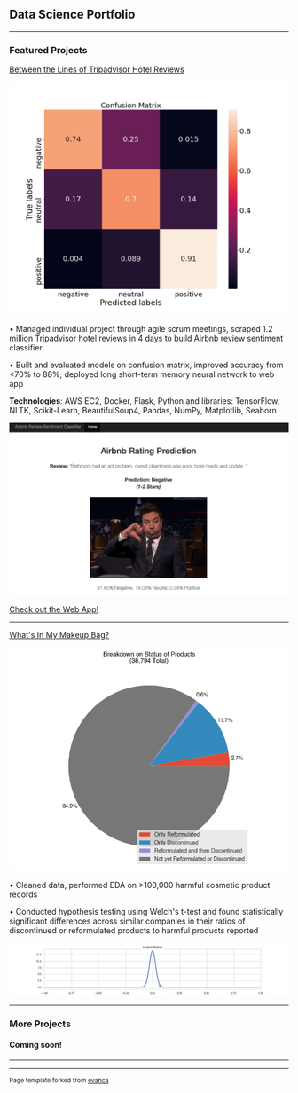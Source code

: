 ## Data Science Portfolio

---

### Featured Projects 

[Between the Lines of Tripadvisor Hotel Reviews](https://github.com/chelseanbr/between-the-lines-hotels)

![Final CNN-LSTM Neural Net Test Confusion Matrix](https://github.com/chelseanbr/between-the-lines-hotels/blob/setup/imgs/neural_net_cm/confusion_matrix_test_lstm_6epochs_20200608-07:34:50.png)

• Managed individual project through agile scrum meetings, scraped 1.2 million Tripadvisor hotel reviews in 4 days to build Airbnb review sentiment classifier

• Built and evaluated models on confusion matrix, improved accuracy from <70% to 88%; deployed long short-term memory neural network to web app

**Technologies**: AWS EC2, Docker, Flask, Python and libraries: TensorFlow, NLTK, Scikit-Learn, BeautifulSoup4, Pandas, NumPy, Matplotlib, Seaborn

![Web App Negative Example](https://github.com/chelseanbr/between-the-lines-hotels/blob/setup/imgs/site_pred_neg.png)

[Check out the Web App!](http://tinyurl.com/rating-predictor)

---
[What's In My Makeup Bag?](https://github.com/chelseanbr/Whats-In-My-Makeup-Bag)

![Pie Chart Product Status](https://github.com/chelseanbr/Whats-In-My-Makeup-Bag/blob/eda/images/pie_product_status.png)

• Cleaned data, performed EDA on >100,000 harmful cosmetic product records

• Conducted hypothesis testing using Welch's t-test and found statistically
significant differences across similar companies in their ratios of discontinued or reformulated products to harmful products reported

![P-Value](https://github.com/chelseanbr/Whats-In-My-Makeup-Bag/blob/eda/images/hyp_test_estee_chanel.png)

<!-- ---
[Project 3 Title](http://example.com/)
<img src="images/dummy_thumbnail.jpg?raw=true"/> -->

---

### More Projects

#### Coming soon!
<!-- - [Project 1 Title](http://example.com/)
- [Project 2 Title](http://example.com/)
- [Project 3 Title](http://example.com/)
- [Project 4 Title](http://example.com/)
- [Project 5 Title](http://example.com/) -->

---




---
<p style="font-size:11px">Page template forked from <a href="https://github.com/evanca/quick-portfolio">evanca</a></p>
<!-- Remove above link if you don't want to attibute -->
